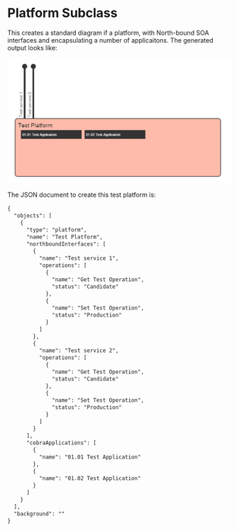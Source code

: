 Platform Subclass
=================

This creates a standard diagram if a platform, with North-bound SOA interfaces and encapsulating a number of applicaitons. The generated output looks like:

![Screenshot](screenshot.png)


The JSON document to create this test platform is:

```
{
  "objects": [
    {
      "type": "platform",
      "name": "Test Platform",
      "northboundInterfaces": [
        {
          "name": "Test service 1",
          "operations": [
            {
              "name": "Get Test Operation",
              "status": "Candidate"
            },
            {
              "name": "Set Test Operation",
              "status": "Production"
            }
          ]
        },
        {
          "name": "Test service 2",
          "operations": [
            {
              "name": "Get Test Operation",
              "status": "Candidate"
            },
            {
              "name": "Set Test Operation",
              "status": "Production"
            }
          ]
        }
      ],
      "cobraApplications": [
        {
          "name": "01.01 Test Application"
        },
        {
          "name": "01.02 Test Application"
        }
      ]
    }
  ],
  "background": ""
}
```

